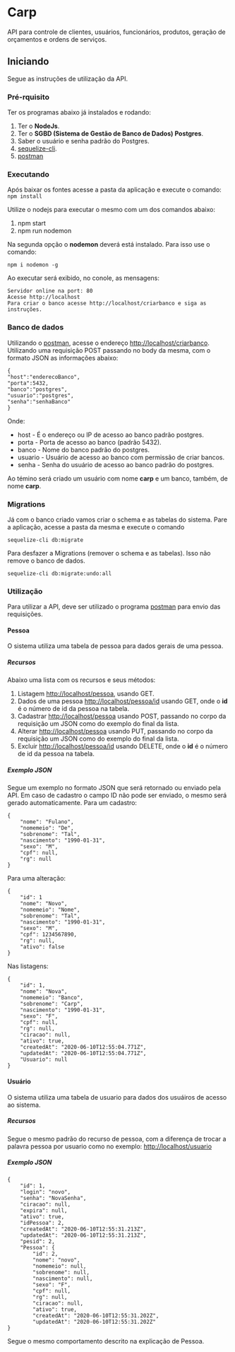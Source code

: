 # Carp

API para controle de clientes, usuários, funcionários, produtos, geração de orçamentos e ordens de serviços.

## Iniciando

Segue as instruções de utilização da API.

### Pré-rquisito
Ter os programas abaixo já instalados e rodando:
1. Ter o **NodeJs**.
2. Ter o **SGBD (Sistema de Gestão de Banco de Dados) Postgres**.
3. Saber o usuário e senha padrão do Postgres.
4. [sequelize-cli](https://www.npmjs.com/package/sequelize-cli).
5. [postman](https://www.postman.com/)

### Executando

Após baixar os fontes acesse a pasta da aplicação e execute o comando:
`npm install`

Utilize o nodejs para executar o mesmo com um dos comandos abaixo:

1. npm start
2. npm run nodemon

Na segunda opção o **nodemon** deverá está instalado. Para isso use o comando:

```
npm i nodemon -g
```

Ao executar será exibido, no conole, as mensagens:

```
Servidor online na port: 80
Acesse http://localhost
Para criar o banco acesse http://localhost/criarbanco e siga as instruções.
```

### Banco de dados

Utilizando o [postman](https://www.postman.com/), acesse o endereço [http://localhost/criarbanco](http://localhost/criarbanco).
Utilizando uma requisição POST passando no body da mesma, com o formato JSON as informações abaixo:

```
{
"host":"enderecoBanco",
"porta":5432,
"banco":"postgres",
"usuario":"postgres",
"senha":"senhaBanco"
}
```
Onde:
* host - É o endereço ou IP de acesso ao banco padrão postgres.
* porta - Porta de acesso ao banco (padrão 5432).
* banco - Nome do banco padrão do postgres.
* usuario - Usuário de acesso ao banco com permissão de criar bancos.
* senha - Senha do usuário de acesso ao banco padrão do postgres.

Ao témino será criado um usuário com nome **carp** e um banco, também, de nome **carp**.

### Migrations
Já com o banco criado vamos criar o schema e as tabelas do sistema.
Pare a aplicação, acesse a pasta da mesma e execute o comando
```
sequelize-cli db:migrate
```
Para desfazer a Migrations (remover o schema e as tabelas).
Isso não remove o banco de dados.
```
sequelize-cli db:migrate:undo:all
```

### Utilização
Para utilizar a API, deve ser utilizado o programa [postman](https://www.postman.com/) para envio das requisições.

#### Pessoa
O sistema utiliza uma tabela de pessoa para dados gerais de uma pessoa.
##### Recursos
Abaixo uma lista com os recursos e seus métodos:
1. Listagem [http://localhost/pessoa](http://localhost/pessoa), usando GET.
2. Dados de uma pessoa [http://localhost/pessoa/id](http://localhost/pessoa/id) usando GET, onde o **id** é o número de id da pessoa na tabela.
3. Cadastrar [http://localhost/pessoa](http://localhost/pessoa) usando POST, passando no corpo da requisição um JSON como do exemplo do final da lista.
4. Alterar [http://localhost/pessoa](http://localhost/pessoa) usando PUT, passando no corpo da requisição um JSON como do exemplo do final da lista.
5. Excluir [http://localhost/pessoa/id](http://localhost/pessoa/id) usando DELETE, onde o **id** é o número de id da pessoa na tabela.
##### Exemplo JSON
Segue um exemplo no formato JSON que será retornado ou enviado pela API. Em caso de cadastro o campo ID não pode ser enviado, o mesmo será gerado automaticamente.
Para um cadastro:
```
{
	"nome": "Fulano",
	"nomemeio": "De",
	"sobrenome": "Tal",
	"nascimento": "1990-01-31",
	"sexo": "M",
	"cpf": null,
	"rg": null
}
```
Para uma alteração:
```
{
	"id": 1
	"nome": "Novo",
	"nomemeio": "Nome",
	"sobrenome": "Tal",
	"nascimento": "1990-01-31",
	"sexo": "M",
	"cpf": 1234567890,
	"rg": null,
    "ativo": false
}
```
Nas listagens:
```
{
    "id": 1,
    "nome": "Nova",
    "nomemeio": "Banco",
    "sobrenome": "Carp",
    "nascimento": "1990-01-31",
    "sexo": "F",
    "cpf": null,
    "rg": null,
    "ciracao": null,
    "ativo": true,
    "createdAt": "2020-06-10T12:55:04.771Z",
    "updatedAt": "2020-06-10T12:55:04.771Z",
    "Usuario": null
}
```
#### Usuário
O sistema utiliza uma tabela de usuario para dados dos usuáiros de acesso ao sistema.
##### Recursos
Segue o mesmo padrão do recurso de pessoa, com a diferença de trocar a palavra pessoa por usuario como no exemplo: [http://localhost/usuario](http://localhost/usuario)
##### Exemplo JSON
```
{
    "id": 1,
    "login": "novo",
    "senha": "NovaSenha",
    "ciracao": null,
    "expira": null,
    "ativo": true,
    "idPessoa": 2,
    "createdAt": "2020-06-10T12:55:31.213Z",
    "updatedAt": "2020-06-10T12:55:31.213Z",
    "pesid": 2,
    "Pessoa": {
        "id": 2,
        "nome": "novo",
        "nomemeio": null,
        "sobrenome": null,
        "nascimento": null,
        "sexo": "F",
        "cpf": null,
        "rg": null,
        "ciracao": null,
        "ativo": true,
        "createdAt": "2020-06-10T12:55:31.202Z",
        "updatedAt": "2020-06-10T12:55:31.202Z"
}
```
Segue o mesmo comportamento descrito na explicação de Pessoa.